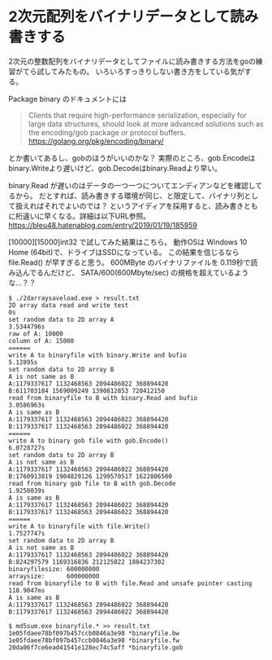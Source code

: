 # 2次元配列をバイナリデータとして読み書きする

2次元の整数配列をバイナリデータとしてファイルに読み書きする方法をgoの練習がてら試してみたもの。
いろいろすっきりしない書き方をしている気がする。

Package binary のドキュメントには
> Clients that require high-performance serialization, especially for large data structures, should look at more advanced solutions such as the encoding/gob package or protocol buffers.
https://golang.org/pkg/encoding/binary/

とか書いてあるし、gobのほうがいいのかな？
実際のところ、gob.Encodeはbinary.Writeより遅いけど、gob.Decodeはbinary.Readより早い。

binary.Read が遅いのはデータの一つ一つについてエンディアンなどを確認してるから。
だとすれば、読み書きする環境が同じ、と限定して、バイナリ列として扱えればそれでよいのでは？
というアイディアを採用すると、読み書きともに桁違いに早くなる。詳細は以下URL参照。
https://bleu48.hatenablog.com/entry/2019/01/19/185959

[10000][15000]int32 で試してみた結果はこちら。
動作OSは Windows 10 Home (64bit)で、ドライブはSSDになっている。
この結果を信じるなら file.Read() が早すぎると思う。
600MByte のバイナリファイルを 0.119秒で読み込んでるんだけど、
SATA/600(600Mbyte/sec) の規格を超えているような…？？

```
$ ./2darraysaveload.exe > result.txt
2D array data read and write test
0s
set random data to 2D array A
3.5344796s
raw of A: 10000
column of A: 15000
======
write A to binaryfile with binary.Write and bufio
5.12895s
set random data to 2D array B
A is not same as B
A:1179337617 1132468563 2094486022 368894420
B:611703184 1569009249 1390812853 720412150
read from binaryfile to B with binary.Read and bufio
3.0586963s
A is same as B
A:1179337617 1132468563 2094486022 368894420
B:1179337617 1132468563 2094486022 368894420
======
write A to binary gob file with gob.Encode()
6.0728727s
set random data to 2D array B
A is not same as B
A:1179337617 1132468563 2094486022 368894420
B:1760913819 1904829126 1299570517 1622806500
read from binary gob file to B with gob.Decode
1.9258039s
A is same as B
A:1179337617 1132468563 2094486022 368894420
B:1179337617 1132468563 2094486022 368894420
======
write A to binaryfile with file.Write()
1.7527747s
set random data to 2D array B
A is not same as B
A:1179337617 1132468563 2094486022 368894420
B:824297579 1169316836 212125022 1884237302
binaryfilesize: 600000000
arraysize:      600000000
read from binaryfile to B with file.Read and unsafe pointer casting
118.9047ms
A is same as B
A:1179337617 1132468563 2094486022 368894420
B:1179337617 1132468563 2094486022 368894420

$ md5sum.exe binaryfile.* >> result.txt
1e05fdaee78bf097b457ccb0846a3e98 *binaryfile.bw
1e05fdaee78bf097b457ccb0846a3e98 *binaryfile.fw
20da06f7ce6ead41541e128ec74c5aff *binaryfile.gob
```

